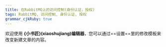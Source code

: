 ```yaml
---
title: 在RabbitMQ上的访问控制(身份认证，授权)
tags: RabbitMQ, 访问控制, 身份认证, 授权
grammar_cjkRuby: true
---
```



欢迎使用 **{小书匠}(xiaoshujiang)编辑器**，您可以通过==设置==里的修改模板来改变新建文章的内容。